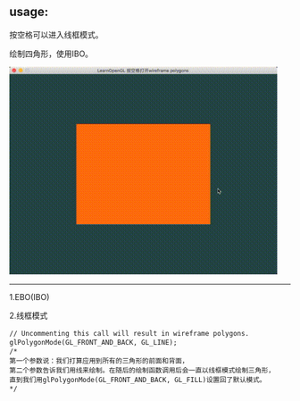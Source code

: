 ## usage:

按空格可以进入线框模式。

绘制四角形，使用IBO。

![result](result.gif)

---

1.EBO(IBO)

2.线框模式

```
// Uncommenting this call will result in wireframe polygons.
glPolygonMode(GL_FRONT_AND_BACK, GL_LINE);
/*
第一个参数说：我们打算应用到所有的三角形的前面和背面，
第二个参数告诉我们用线来绘制。在随后的绘制函数调用后会一直以线框模式绘制三角形，
直到我们用glPolygonMode(GL_FRONT_AND_BACK, GL_FILL)设置回了默认模式。
*/
```